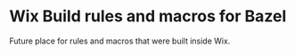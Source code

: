 # Wix Build rules and macros for Bazel

Future place for rules and macros that were built inside Wix.
